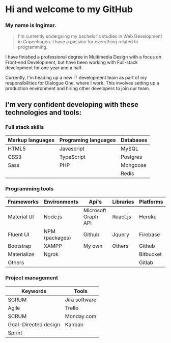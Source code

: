 # Hi and welcome to my GitHub 

### My name is Ingimar. 

> I'm currently undergoing my bachelor's studies in Web Development in Copenhagen. I have a passion for everything related to programming.

I have finished a professional degree in Multimedia Design with a focus on Front-end Development, but have been working with Full-stack development for one year and a half.

Currently, I'm heading up a new IT development team as part of my responsibilities for Dialogue One, where I work. This involves setting up a production environment and hiring other developers to join our team.

## I'm very confident developing with these technologies and tools:

### Full stack skills

| Markup languages  | Programing languages  | Databases     |
| -------------     | -------------         | ------------- |
| HTML5             | Javascript            | MySQL         |
| CSS3              | TypeScript            | Postgres      |
| Sass              | PHP                   |  Mongoose     |
|                   |                       | Redis         |

### Programming tools

| Frameworks    | Environments    | Api's                 | Libraries     | Platforms        |
| ------------- | -------------   | -------------         |-------------  | -------------    | 
| Material UI   | Node.js         | Microsoft Graph API   |React.js       | Heroku           |
| Fluent UI     | NPM (packages)  | Github                |Jquery         | Firebase         |
| Bootstrap     | XAMPP           | My own                |Others         | Github           |
| Materialize   | Ngrok           |                       |               | Bitbucket        |
| Others        |                 |                       |               | Gitlab           |

### Project management
| Keywords      | Tools         |
| ------------- | ------------- |
| SCRUM | Jira software | 
| Agile | Trello        |
| SCRUM | Monday.com |
| Goal-Directed design | Kanban |
| Sprint | |

